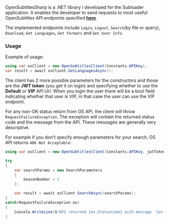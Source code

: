 OpenSubtitlesSharp is a .NET library I developed for the Subloader application. It enables the developer to send requests to most useful OpenSubtitles API endpoints specified **[here](https://opensubtitles.stoplight.io/docs/opensubtitles-api/e3750fd63a100-getting-started)**.

The implemented endpoints include `Login`, `Logout`, `Search`(by file or query), `Download`, `Get Languages`, `Get Formats` and `Get User Info`.

### Usage

Example of usage:

```csharp
using var osClient = new OpenSubtitlesClient(Constants.APIKey);
var result = await osClient.GetLanguagesAsync();
```

The client has 2 more possible parameters for the constructors and those are the **JWT token** (you get it on login) and specifying whether to use the **Default** or **VIP** API Url. When you login the user there will be a bool field indicating whether that user is VIP, in that case the user can use the VIP endpoint.

For any non-OK status return from OS API, the client will throw `RequestFailureException`. The exception will contain the returned status code and the message from the API. These messages are generally very descriptive.

For example if you don't specify enough parameters for your search, OS API returns `406 Not Acceptable`:
```csharp
using var osClient = new OpenSubtitlesClient(Constants.APIKey, jwtToken);

try
{
    var searchParams = new SearchParameters
    {
        SeasonNumber = 5
    };

    var result = await osClient.SearchAsync(searchParams);
}
catch(RequestFailureException ex)
{
    Console.WriteLine($"API returned {ex.StatusCode} with message '{ex.Message}'"); // not enough parameters
}
```




